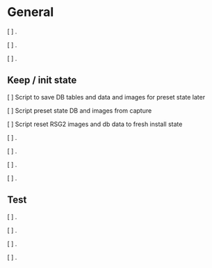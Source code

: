 # General

[ ] .

[ ] .

[ ] .

## Keep / init state

[ ] Script to save DB tables and data and images for preset state later

[ ] Script preset state DB and images from capture

[ ] Script reset RSG2 images and db data to fresh install state

[ ] .

[ ] .

[ ] .

[ ] .

## Test

[ ] .

[ ] .

[ ] .

[ ] .
